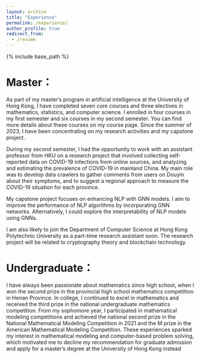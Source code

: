 ```yaml
---
layout: archive
title: "Experience"
permalink: /experience/
author_profile: true
redirect_from:
  - /resume
---
```


{% include base_path %}

Master：
====
As part of my master’s program in artificial intelligence at the University of Hong Kong, I have completed seven core courses and three electives in mathematics, statistics, and computer science. I enrolled in four courses in my first semester and six courses in my second semester. You can find more details about these courses on my course page. Since the summer of 2023, I have been concentrating on my research activities and my capstone project. 


During my second semester, I had the opportunity to work with an assistant professor from HKU on a research project that involved collecting self-reported data on COVID-19 infections from online sources, and analyzing and estimating the prevalence of COVID-19 in mainland China. My main role was to develop data crawlers to gather comments from users on Douyin about their symptoms, and to suggest a regional approach to measure the COVID-19 situation for each province. 


My capstone project focuses on enhancing NLP with GNN models. I aim to improve the performance of NLP algorithms by incorporating GNN networks. Alternatively, I could explore the interpretability of NLP models using GNNs. 


I am also likely to join the Department of Computer Science at Hong Kong Polytechnic University as a part-time research assistant soon. The research project will be related to cryptography theory and blockchain technology.

Undergraduate：
====

I have always been passionate about mathematics since high school, when I won the second prize in the provincial high school mathematics competition in Henan Province. In college, I continued to excel in mathematics and received the third prize in the national undergraduate mathematics competition. From my sophomore year, I participated in mathematical modeling competitions and achieved the national second prize in the National Mathematical Modeling Competition in 2021 and the M prize in the American Mathematical Modeling Competition. These experiences sparked my interest in mathematical modeling and computer-based problem solving, which motivated me to decline my recommendation for graduate admission and apply for a master’s degree at the University of Hong Kong instead
